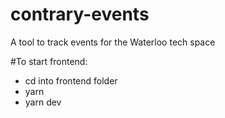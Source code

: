 # contrary-events
A tool to track events for the Waterloo tech space 

#To start frontend: 
- cd into frontend folder 
- yarn 
- yarn dev

